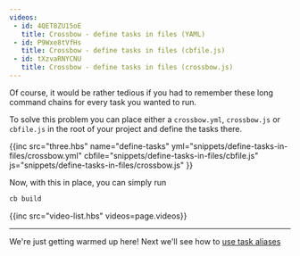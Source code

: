 ```yaml
---
videos: 
 - id: 4QET8ZU15oE
   title: Crossbow - define tasks in files (YAML) 
 - id: P9Wxe8tVfHs
   title: Crossbow - define tasks in files (cbfile.js)
 - id: tXzvaRNYCNU
   title: Crossbow - define tasks in files (crossbow.js)  
---
```


Of course, it would be rather tedious if you had to remember these long command
chains for every task you wanted to run. 

To solve this problem you can place either
a `crossbow.yml`, `crossbow.js` or `cbfile.js` in the root of your project and define the tasks there.

{{inc 
    src="three.hbs"
    name="define-tasks"
    yml="snippets/define-tasks-in-files/crossbow.yml"
    cbfile="snippets/define-tasks-in-files/cbfile.js"
    js="snippets/define-tasks-in-files/crossbow.js"
}}

Now, with this in place, you can simply run
 
```bash
cb build
```

{{inc src="video-list.hbs" videos=page.videos}}

---

We're just getting warmed up here! Next we'll see 
how to [use task aliases](/docs/use-task-aliases)